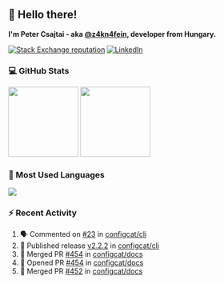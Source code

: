 ## 👋 Hello there!

**I'm Peter Csajtai - aka [@z4kn4fein](https://github.com/z4kn4fein), developer from Hungary.**

[![Stack Exchange reputation](https://img.shields.io/stackexchange/stackoverflow/r/8700582?color=orange&label=reputation&logo=stackoverflow&style=for-the-badge)](https://stackoverflow.com/users/8700582)
[![LinkedIn](https://img.shields.io/badge/linkedin-%230077B5.svg?style=for-the-badge&logo=linkedin&logoColor=white)](https://www.linkedin.com/in/csajtai-p%C3%A9ter-45395341/)

### 💻 GitHub Stats

<div>
  <img height="140px" src="https://github-readme-stats-pcsajtai.vercel.app/api?username=z4kn4fein&show_icons=true&hide_border=true&count_private=true&custom_title=Stats&theme=dracula&line_height=24&hide_title=true">
  <img height="140px" src="https://streak-stats.demolab.com?user=z4kn4fein&theme=dracula&hide_border=true">
  
</div>

### :toolbox: Most Used Languages

<img src="https://github-readme-stats-pcsajtai.vercel.app/api/top-langs/?username=z4kn4fein&theme=dracula&hide_border=true&layout=compact&langs_count=8&hide_title=true">

### :zap: Recent Activity

<!--START_SECTION:activity-->
1. 🗣 Commented on [#23](https://github.com/configcat/cli/pull/23#issuecomment-2180948707) in [configcat/cli](https://github.com/configcat/cli)
2. 🚀 Published release [v2.2.2](https://github.com/configcat/cli/releases/tag/v2.2.2) in [configcat/cli](https://github.com/configcat/cli)
3. 🎉 Merged PR [#454](https://github.com/configcat/docs/pull/454) in [configcat/docs](https://github.com/configcat/docs)
4. 💪 Opened PR [#454](https://github.com/configcat/docs/pull/454) in [configcat/docs](https://github.com/configcat/docs)
5. 🎉 Merged PR [#452](https://github.com/configcat/docs/pull/452) in [configcat/docs](https://github.com/configcat/docs)
<!--END_SECTION:activity-->
